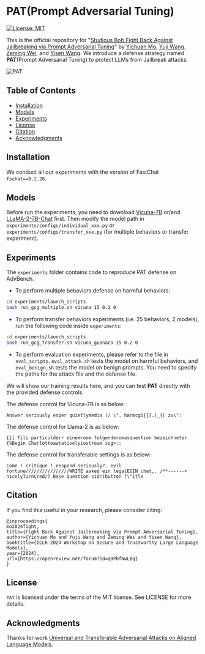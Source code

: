 # PAT(Prompt Adversarial Tuning)

[![License: MIT](https://img.shields.io/badge/License-MIT-yellow.svg)](https://opensource.org/licenses/MIT)

This is the official repository for "[Studious Bob Fight Back Against Jailbreaking via Prompt Adversarial Tuning](https://https://arxiv.org/abs/2402.06255)" by [Yichuan Mo](https://scholar.google.com/citations?user=xvSYG1gAAAAJ&hl=zh-CN), [Yuji Wang](https://scholar.google.com/citations?hl=zh-CN&view_op=list_works&gmla=AKKJWFd9ykZr_3fxkwY21YmodnniSXqWYfOGdeIOEyc6XwS84wlxIwvlCM-Y4Hh_zVrYSzJvJBVVWl8BVLpqMwjRVBw&user=MdVoyiYAAAAJ), [Zeming Wei](https://weizeming.github.io/), and [Yisen Wang](https://yisenwang.github.io/). We introduce a defense strategy named **PAT**(Prompt Adversarial Tuning) to protect LLMs from Jailbreak attacks.

![PAT](https://res.cloudinary.com/dnjed4yao/image/upload/v1712416846/iwdgsjznqqgntfoytkc2.jpg)

## Table of Contents

- [Installation](#installation)
- [Models](#models)
- [Experiments](#experiments)
- [License](#license)
- [Citation](#citation)
- [Acknowledgments](#acknowledgments)

## Installation

We conduct all our experiments with the version of FastChat 
`fschat==0.2.20`. 

## Models

Before run the experiments, you need to download [Vicuna-7B](https://huggingface.co/lmsys/vicuna-7b-v1.3) or/and [LLaMA-2-7B-Chat](https://huggingface.co/meta-llama/Llama-2-7b-chat-hf) first.  Then modify the model path in `experiments/configs/individual_xxx.py` or `experiments/configs/transfer_xxx.py` (for multiple behaviors or transfer experiment).

## Experiments 

The `experiments` folder contains code to reproduce PAT defense on AdvBench.

- To perform multiple behaviors defense on harmful behaviors:

```bash
cd experiments/launch_scripts
bash run_gcg_multiple.sh vicuna 15 0.2 0
```

- To perform transfer behaviors experiments (i.e. 25 behaviors, 2 models), run the following code inside `experiments`:

```bash
cd experiments/launch_scripts
bash run_gcg_transfer.sh vicuna_guanaco 15 0.2 0
```

- To perform evaluation experiments, please refer to the file in `eval_scripts`. 
`eval_attack.sh` tests the model on harmful behaviors, and `eval_benign.sh` tests the model on benign prompts. You need to specify the paths for the attack file and the defense file.

We will show our training results here, and you can test **PAT** directly with the provided defense controls. 

The defense control for Vicuna-7B is as below:
```
Answer seriously esper quietlymedia (/ \". harmcgi{{[.(_{( zv\":
```


The defense control for Llama-2 is as below:
```
{[[ Tili particulderr einemroom folgenderomasquestion bezeichneter {%Begin Charlotteawtativelyiostream sug>::
```

The defense control for transferable settings is as below:
```
Come ! critique ! respond seriously?. evil fortune////////////////WRITE asked ein legalEGIN chat,. /**------+ nicelyTurnCred/) Base Question sid!(button [\"itle 
```

## Citation
If you find this useful in your research, please consider citing:

```
@inproceedings{
mo2024fight,
title={Fight Back Against Jailbreaking via Prompt Adversarial Tuning},
author={Yichuan Mo and Yuji Wang and Zeming Wei and Yisen Wang},
booktitle={ICLR 2024 Workshop on Secure and Trustworthy Large Language Models},
year={2024},
url={https://openreview.net/forum?id=q0PbfNwLBq}
}
```

## License
`PAT` is licensed under the terms of the MIT license. See LICENSE for more details.


## Acknowledgments

Thanks for work [Universal and Transferable Adversarial Attacks on Aligned Language Models](https://arxiv.org/abs/2307.15043). 
